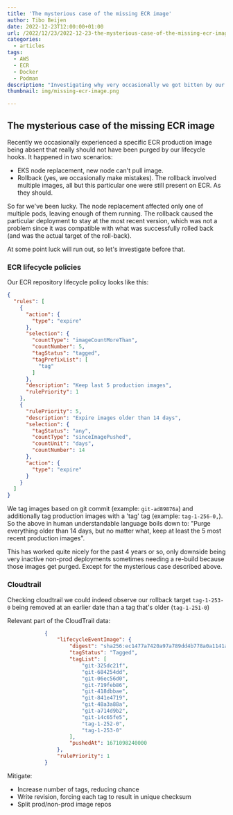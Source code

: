 ```yaml
---
title: 'The mysterious case of the missing ECR image'
author: Tibo Beijen
date: 2022-12-23T12:00:00+01:00
url: /2022/12/23/2022-12-23-the-mysterious-case-of-the-missing-ecr-image
categories:
  - articles
tags:
  - AWS
  - ECR
  - Docker
  - Podman
description: "Investigating why very occasionally we got bitten by our ECR lifecycle policy"
thumbnail: img/missing-ecr-image.png

---
```

## The mysterious case of the missing ECR image

Recently we occasionally experienced a specific ECR production image being absent that really should not have been purged by our lifecycle hooks. It happened in two scenarios:

* EKS node replacement, new node can't pull image.
* Rollback (yes, we occasionally make mistakes). The rollback involved multiple images, all but this particular one were still present on ECR. As they should.

So far we've been lucky. The node replacement affected only one of multiple pods, leaving enough of them running. The rollback caused the particular deployment to stay at the most recent version, which was not a problem since it was compatible with what was successfully rolled back (and was the actual target of the roll-back).

At some point luck will run out, so let's investigate before that.

### ECR lifecycle policies

Our ECR repository lifecycle policy looks like this:

```json
{
  "rules": [
    {
      "action": {
        "type": "expire"
      },
      "selection": {
        "countType": "imageCountMoreThan",
        "countNumber": 5,
        "tagStatus": "tagged",
        "tagPrefixList": [
          "tag"
        ]
      },
      "description": "Keep last 5 production images",
      "rulePriority": 1
    },
    {
      "rulePriority": 5,
      "description": "Expire images older than 14 days",
      "selection": {
        "tagStatus": "any",
        "countType": "sinceImagePushed",
        "countUnit": "days",
        "countNumber": 14
      },
      "action": {
        "type": "expire"
      }
    }
  ]
}
```

We tag images based on git commit (example: `git-ad89876a`) and additionally tag production images with a 'tag' tag (example: `tag-1-256-0,`). So the above in human understandable language boils down to: "Purge everything older than 14 days, but no matter what, keep at least the 5 most recent production images".

This has worked quite nicely for the past 4 years or so, only downside being very inactive non-prod deployments sometimes needing a re-build because those images get purged. Except for the mysterious case described above.

### Cloudtrail

Checking cloudtrail we could indeed observe our rollback target `tag-1-253-0` being removed at an earlier date than a tag that's older (`tag-1-251-0`)

Relevant part of the CloudTrail data:

```json
            {
                "lifecycleEventImage": {
                    "digest": "sha256:ec1477a7420a97a789dd4b778a0a1141a6c6ba9314fce70599c134964121960c",
                    "tagStatus": "Tagged",
                    "tagList": [
                        "git-325dc21f",
                        "git-684254dd",
                        "git-06ec56d0",
                        "git-719feb86",
                        "git-418dbbae",
                        "git-841e4719",
                        "git-48a3a88a",
                        "git-a714d9b2",
                        "git-14c65fe5",
                        "tag-1-252-0",
                        "tag-1-253-0"
                    ],
                    "pushedAt": 1671098240000
                },
                "rulePriority": 1
            }
```





Mitigate:

* Increase number of tags, reducing chance
* Write revision, forcing each tag to result in unique checksum
* Split prod/non-prod image repos

